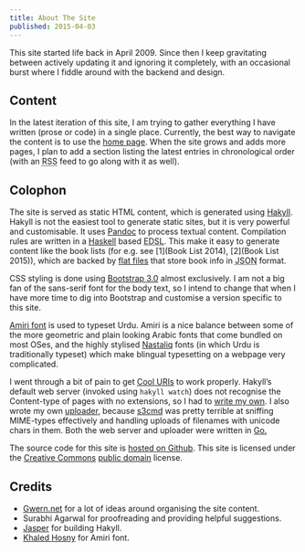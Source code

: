 ```yaml
---
title: About The Site
published: 2015-04-03
---
```


This site started life back in April 2009. Since then I keep gravitating between actively updating it and ignoring it completely, with an occasional burst where I fiddle around with the backend and design.

## Content
In the latest iteration of this site, I am trying to gather everything I have written (prose or code) in a single place. Currently, the best way to navigate the content is to use the [home page](/). When the site grows and adds more pages, I plan to add a section listing the latest entries in chronological order (with an <abbr title="Really Simple Syndication">RSS</abbr> feed to go along with it as well).

## Colophon

The site is served as static HTML content, which is generated using [Hakyll][hakyll]. Hakyll is not the easiest tool to generate static sites, but it is very powerful and customisable. It uses [Pandoc][pandoc] to process textual content. Compilation rules are written in a [Haskell][haskell] based <abbr title="Embedded Domain Specific Language">EDSL</abbr>. This make it easy to generate content like the book lists (for e.g. see [1](Book List 2014), [2](Book List 2015)), which are backed by [flat files][flat-files] that store book info in <abbr title="Javascript Object Notation">JSON</abbr> format.

[hakyll]:http://jaspervdj.be/hakyll/
[haskell]:https://www.haskell.org
[pandoc]:http://johnmacfarlane.net/pandoc/
[flat-files]:https://github.com/deepakjois/website/tree/master/data

CSS styling is done using [Bootstrap 3.0][bootstrap] almost exclusively. I am not a big fan of the sans-serif font for the body text, so I intend to change that when I have more time to dig into Bootstrap and customise a version specific to this site.

[Amiri font][amiri] is used to typeset Urdu. Amiri is a nice balance between some of the more geometric and plain looking Arabic fonts that come bundled on most OSes, and the highly stylised [Nastaliq][nastaliq] fonts (in which Urdu is traditionally typeset) which make blingual typesetting on a webpage very complicated.

[bootstrap]:http://getbootstrap.com
[amiri]: http://www.amirifont.org/
[nastaliq]: http://en.wikipedia.org/wiki/Nasta%CA%BFl%C4%ABq_script

I went through a bit of pain to get [Cool URIs][cool-uris] to work properly. Hakyll’s default web server (invoked using `hakyll watch`) does not recognise the Content-type of pages with no extensions, so I had to [write my own][serve.go]. I also wrote my own [uploader][upload.go], because [s3cmd][] was pretty terrible at sniffing MIME-types effectively and handling uploads of filenames with unicode chars in them. Both the web server and uploader were written in [Go.][go]

[cool-uris]:http://www.w3.org/Provider/Style/URI.html
[go]:http://golang.org/
[serve.go]:https://github.com/deepakjois/website/blob/master/serve.go
[upload.go]:https://github.com/deepakjois/website/blob/master/upload.go
[s3cmd]: http://s3tools.org

The source code for this site is [hosted on Github][github-url]. This site is licensed under the [Creative Commons][cc] [public domain][cc0] license.

[github-url]:https://github.com/deepakjois/website
[cc]: http://en.wikipedia.org/wiki/Creative%20Commons
[cc0]: http://creativecommons.org/about/cc0

## Credits

* [Gwern.net][gwern] for a lot of ideas around organising the site content.
* Surabhi Agarwal for  proofreading and providing helpful suggestions.
* [Jasper][jasper] for building Hakyll.
* [Khaled Hosny][hosny] for Amiri font.

[gwern]:http://gwern.net
[jasper]: http://jaspervdj.be
[hosny]: http://www.khaledhosny.org/
